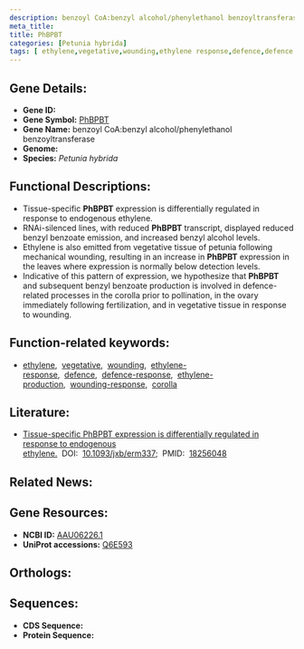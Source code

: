 ```yaml
---
description: benzoyl CoA:benzyl alcohol/phenylethanol benzoyltransferase ; Petunia hybrida
meta_title:
title: PhBPBT
categories: [Petunia hybrida]
tags: [ ethylene,vegetative,wounding,ethylene response,defence,defence response,ethylene production,wounding response,corolla ]
---
```


## Gene Details:
- **Gene ID:** []()
- **Gene Symbol:** <u>PhBPBT</u>
- **Gene Name:** benzoyl CoA:benzyl alcohol/phenylethanol benzoyltransferase
- **Genome:** 
- **Species:** *Petunia hybrida*

## Functional Descriptions:
   - Tissue-specific **PhBPBT** expression is differentially regulated in response to endogenous ethylene.
   - RNAi-silenced lines, with reduced **PhBPBT** transcript, displayed reduced benzyl benzoate emission, and increased benzyl alcohol levels.
   - Ethylene is also emitted from vegetative tissue of petunia following mechanical wounding, resulting in an increase in **PhBPBT** expression in the leaves where expression is normally below detection levels.
   - Indicative of this pattern of expression, we hypothesize that **PhBPBT** and subsequent benzyl benzoate production is involved in defence-related processes in the corolla prior to pollination, in the ovary immediately following fertilization, and in vegetative tissue in response to wounding.

## Function-related keywords:
   - [ethylene](/tags/ethylene/),&nbsp;&nbsp;[vegetative](/tags/vegetative/),&nbsp;&nbsp;[wounding](/tags/wounding/),&nbsp;&nbsp;[ethylene-response](/tags/ethylene-response/),&nbsp;&nbsp;[defence](/tags/defence/),&nbsp;&nbsp;[defence-response](/tags/defence-response/),&nbsp;&nbsp;[ethylene-production](/tags/ethylene-production/),&nbsp;&nbsp;[wounding-response](/tags/wounding-response/),&nbsp;&nbsp;[corolla](/tags/corolla/)

## Literature:
   - [Tissue-specific PhBPBT expression is differentially regulated in response to endogenous ethylene.](https://www.doi.org/10.1093/jxb/erm337)&nbsp;&nbsp;DOI:&nbsp;&nbsp;[10.1093/jxb/erm337](https://www.doi.org/10.1093/jxb/erm337);&nbsp;&nbsp;PMID:&nbsp;&nbsp;[18256048](https://pubmed.ncbi.nlm.nih.gov/18256048/)

## Related News:

## Gene Resources:
- **NCBI ID:**  [AAU06226.1](https://www.ncbi.nlm.nih.gov/search/all/?term=AAU06226.1)
- **UniProt accessions:**  [Q6E593](https://www.uniprot.org/uniprotkb/Q6E593/entry)

## Orthologs:

## Sequences:
- **CDS Sequence:**
- **Protein Sequence:**
